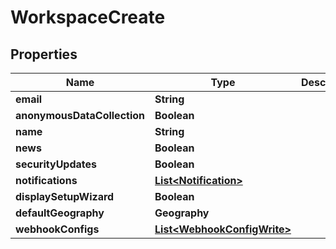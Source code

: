 

# WorkspaceCreate


## Properties

| Name | Type | Description | Notes |
|------------ | ------------- | ------------- | -------------|
|**email** | **String** |  |  [optional] |
|**anonymousDataCollection** | **Boolean** |  |  [optional] |
|**name** | **String** |  |  |
|**news** | **Boolean** |  |  [optional] |
|**securityUpdates** | **Boolean** |  |  [optional] |
|**notifications** | [**List&lt;Notification&gt;**](Notification.md) |  |  [optional] |
|**displaySetupWizard** | **Boolean** |  |  [optional] |
|**defaultGeography** | **Geography** |  |  [optional] |
|**webhookConfigs** | [**List&lt;WebhookConfigWrite&gt;**](WebhookConfigWrite.md) |  |  [optional] |



